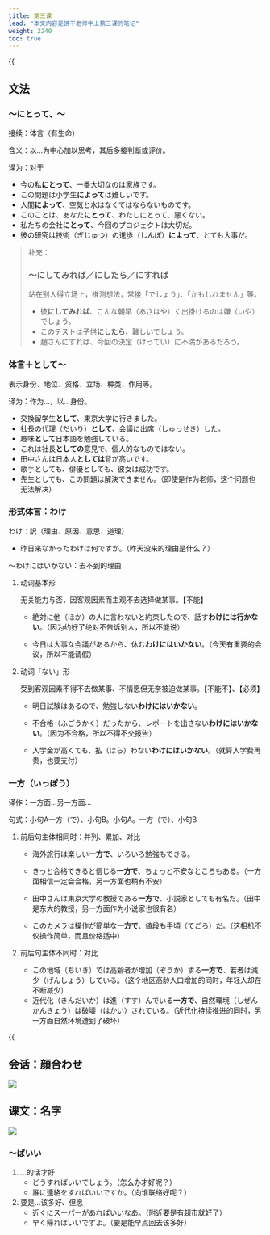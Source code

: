 ```yaml
---
title: 第三课
lead: "本文内容是饼干老师中上第三课的笔记"
weight: 2240
toc: true
---
```


{{<audio caption="单词" src="https://tellyouwhat-static-1251995834.cos.ap-chongqing.myqcloud.com/audios/mu/Lesson03.mp3">}}

## 文法

### ～にとって、～

接续：体言（有生命）

含义：以...为中心加以思考，其后多接判断或评价。

译为：对于

- 今の私**にとって**、一番大切なのは家族です。
- この問題は小学生**によって**は難しいです。
- 人間**によって**、空気と水はなくてはならないものです。
- このことは、あなた**にとって**、わたしにとって、悪くない。
- 私たちの会社**にとって**、今回のプロジェクトは大切だ。
- 彼の研究は技術（ぎじゅつ）の進歩（しんぽ）**によって**、とても大事だ。

> 补充：
>
> ### ～にしてみれば／にしたら／にすれば
>
> 站在别人得立场上，推测想法，常接「でしょう」、「かもしれません」等。
>
> - 彼**にしてみれば**、こんな朝早（あさはや）く出掛けるのは嫌（いや）でしょう。
> - このテストは子供**にしたら**、難しいでしょう。
> - 趙さんにすれば、今回の決定（けってい）に不満があるだろう。

### 体言＋として～

表示身份、地位、资格、立场、种类、作用等。

译为：作为...，以...身份。

- 交換留学生**として**、東京大学に行きました。
- 社長の代理（だいり）**として**、会議に出席（しゅっせき）した。
- 趣味**として**日本語を勉強している。
- これは社長**としての**意見で、個人的なものではない。
- 田中さんは日本人**としては**背が高いです。
- 歌手としても、俳優としても、彼女は成功です。
- 先生としても、この問題は解決できません。（即使是作为老师，这个问题也无法解决）

### 形式体言：わけ

わけ：訳（理由、原因、意思、道理）

- 昨日来なかったわけは何ですか。（昨天没来的理由是什么？）

～わけにはいかない：去不到的理由

1. 动词基本形

   无关能力与否，因客观因素而主观不去选择做某事。【不能】

   - 絶対に他（ほか）の人に言わないと約束したので、話す**わけには行かない**。（因为约好了绝对不告诉别人，所以不能说）

   - 今日は大事な会議があるから、休む**わけにはいかない**。（今天有重要的会议，所以不能请假）

2. 动词「ない」形

   受到客观因素不得不去做某事、不情愿但无奈被迫做某事。【不能不】、【必须】

   - 明日試験はあるので、勉強しない**わけにはいかない**。

   - 不合格（ふごうかく）だったから、レポートを出さない**わけにはいかない**。（因为不合格，所以不得不交报告）

   - 入学金が高くても、払（はら）わない**わけにはいかない**。（就算入学费再贵，也要支付）

### 一方（いっぽう）

译作：一方面...另一方面...

句式：小句A一方（で）、小句B。小句A。一方（で）、小句B

1. 前后句主体相同时：并列、累加、对比

   - 海外旅行は楽しい**一方で**、いろいろ勉強もできる。

   - きっと合格できると信じる**一方で**、ちょっと不安なところもある。（一方面相信一定会合格，另一方面也稍有不安）

   - 田中さんは東京大学の教授である**一方で**、小説家としても有名だ。（田中是东大的教授，另一方面作为小说家也很有名）

   - このカメラは操作が簡単な**一方で**、値段も手頃（てごろ）だ。（这相机不仅操作简单，而且价格适中）

2. 前后句主体不同时：对比

   - この地域（ちいき）では高齢者が増加（ぞうか）する**一方で**、若者は減少（げんしょう）している。（这个地区高龄人口增加的同时，年轻人却在不断减少）
   - 近代化（きんだいか）は進（すす）んでいる**一方で**、自然環境（しぜんかんきょう）は破壊（はかい）されている。（近代化持续推进的同时，另一方面自然环境遭到了破坏）

{{<audio caption="课文" src="https://tellyouwhat-static-1251995834.cos.ap-chongqing.myqcloud.com/audios/mu_kewen/%E6%96%B0%E7%89%88%E6%A0%87%E6%97%A5%E4%B8%AD%E7%BA%A7%E8%AF%BE%E6%96%87%EF%BC%88%E4%BA%BA%E6%95%99%E7%89%88.%E4%B8%8A%E5%86%8C%EF%BC%891-4%E8%AF%BE/Lesson03.mp3">}}

## 会话：顔合わせ

![](https://tellyouwhat-static-1251995834.cos.ap-chongqing.myqcloud.com/images/image-20220613230036961.png)

## 课文：名字

![](https://tellyouwhat-static-1251995834.cos.ap-chongqing.myqcloud.com/images/image-20220613234209130.png)

### ～ばいい

1. ...的话才好
   - どうすればいいでしょう。（怎么办才好呢？）
   - 誰に連絡をすればいいですか。（向谁联络好呢？）
2. 要是...该多好、但愿
   - 近くにスーパーがあればいいなあ。（附近要是有超市就好了）
   - 早く帰ればいいですよ。（要是能早点回去该多好）

